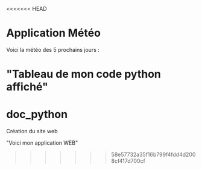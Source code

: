 <<<<<<< HEAD
# Application Météo 

Voici la météo des 5 prochains jours : 


"Tableau de mon code python affiché" 
=======
# doc_python

Création du site web

"Voici mon application WEB"
>>>>>>> 58e57732a35f16b799f4fdd4d2008cf417d700cf
